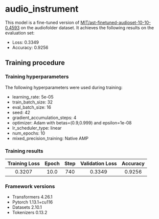 # audio_instrument

This model is a fine-tuned version of [MIT/ast-finetuned-audioset-10-10-0.4593](https://huggingface.co/MIT/ast-finetuned-audioset-10-10-0.4593) on the audiofolder dataset.
It achieves the following results on the evaluation set:
- Loss: 0.3349
- Accuracy: 0.9256


## Training procedure

### Training hyperparameters

The following hyperparameters were used during training:
- learning_rate: 5e-05
- train_batch_size: 32
- eval_batch_size: 16
- seed: 42
- gradient_accumulation_steps: 4
- optimizer: Adam with betas=(0.9,0.999) and epsilon=1e-08
- lr_scheduler_type: linear
- num_epochs: 10
- mixed_precision_training: Native AMP

### Training results

| Training Loss | Epoch | Step | Validation Loss | Accuracy |
|:-------------:|:-----:|:----:|:---------------:|:--------:|
| 0.3207        | 10.0   | 740  | 0.3349          | 0.9256   |


### Framework versions

- Transformers 4.26.1
- Pytorch 1.13.1+cu116
- Datasets 2.10.1
- Tokenizers 0.13.2
